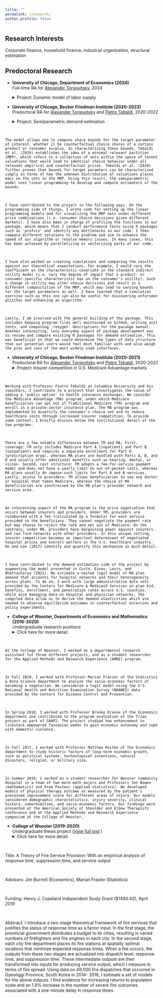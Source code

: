 ```yaml
---
title: ""
permalink: /research/
author_profile: false
---
```

## Research Interests

Corporate finance, household finance, industrial organization, structural estimation


## Predoctoral Research
* <strong>University of Chicago, Department of Economics (2024)</strong><br>
Full-time RA for [Alexander Torgovitsky](https://a-torgovitsky.github.io), 2024 <br>
  <details>
  <summary>Project: Dynamic model of labor supply</summary>
  <br> 

    Before starting graduate school at UIUC Gies, I briefly (for about six months) worked as a research assistant for Professor Alexander Torgovitsky on an econometrics proejct studying whether experiments can validate structural models. 
    <br>
    
    I was in charge of reviewing and profiling a program written in Julia that solved a dynamic model of labor supply. My report included a summary of this model and a detailed description of how we solved the model using backward induction. Although I did not write the original code, I contributed to speeding up the program and choosing the most appropriate non-linear optimization solver and algorithm for our problem. Overall, I learned how one can write and solve a behavioral model involving stochastic utility shocks and gained experience in estimating a structural model. 
    <br>

    I also worked on developing a pipeline for the project using task management softwares such as Snakemake, Nextflow and Scriptflow. Wikipedia defines these as softwares used for composing and executing a series of computational and data manipulation steps (i.e. workflows) in a scientific application. Since the project involved a very large number of simulations and estimations, I developed code scripts for orchestrating job submissions on the university computer networks. 

  </details>

* <strong>University of Chicago, Becker Friedman Institute (2020-2022)</strong><br>
Predoctoral RA for [Alexander Torgovitsky](https://a-torgovitsky.github.io) and [Pietro Tebaldi](https://www.pietrotebaldi.com), 2020-2022 <br>
  <details>
  <summary>Project: Semiparametric demand estimation</summary>
  <br> 

    I work with Professor Alexander Torgovitsky at the University of Chicago to develop an R package for semiparametric demand estimation. The econometric method embodied in this project is an extension of the nonparametric discrete choice model presented in [Tebaldi, Torgovitsky, and Yang (Econometrica 2023)](https://onlinelibrary.wiley.com/doi/abs/10.3982/ECTA17215). The nonparametric model relaxes distributional assumptions about the latent valuations behind a consumer's utility, whereas in traditional approaches, the valuations are specified to be in a parametric family. (For example, the logit model requires that the latent valuations follow type I extreme value distribution.) The semiparametric model is similar in that it leaves the distribution of valuations unspecified, but it differs from the nonparametric model in that it parametrizes the impact of observable consumer- and product-specific characteristics on indirect utility with a linear function. 
<br>

    The model allows one to compute sharp bounds for the target parameter of interest, whether it be counterfactual choice shares of a certain product or consumer surplus. In characterizing these bounds, Tebaldi et al. (2019) establishes the idea of a minimal relevant partition (MRP), which refers to a collection of sets within the space of latent valuations that would lead to identical choice behavior under all relevant empirical and counterfactual prices. Tebaldi et al. (2019) further proves that bounds for target paramters can be characterized simply in terms of how the unknown distribution of valuations places mass on the sets in the MRP. Using this result, the semiparametric model uses linear programming to develop and compute estimators of the bounds.
<br>

    I have contributed to the project in the following ways. On the programming side of things, I wrote code for setting up the linear programming models and for visualizing the MRP sets under different price combinations (i.e. consumer choice decisions given different markets). I have also been in charge of profiling the functions in our package, which means that I conduct performance tests using R packages such as 'profvis' and identify any bottlenecks in our code. I then compare different solutions to the problem and aim to enhance the speed of our algorithm or resolve memory issues. In many cases, this has been achieved by parallelizing or vectorizing parts of our code. 
<br>

    I have also worked on creating simulations and comparing the results against our theoretical expectations. For example, I would vary the coefficient on the characteristic-covariate in the standard indirect utility model (i.e. vary the degree of impact that a product- or consumer-specific characteristic has on the consumer's utility). Such a change in utility may alter choice decisions and result in a different compositition of the MRP, which may lead to varying bounds for the target parameters as well. I have learned that a simulation exercise such as this one can also be useful for discovering unforseen glitches and enhancing an algorithm. 
<br>

    Lastly, I am involved with the general building of the package. This includes keeping program files well maintained on GitHub, writing unit tests, and composing 'roxygen' descriptions for the pacakge manual. Another interesting, less everyday aspect of package development was to review and compare existing R packages for demand estimation. This was beneficial in that we could determine the types of data structure that our potential users would feel most familiar with and also weigh the pros and cons of the most widely used interfaces. 
  </details>

* <strong>University of Chicago, Becker Friedman Institute (2020-2021)</strong><br>
Predoctoral RA for [Alexander Torgovitsky](https://a-torgovitsky.github.io) and [Pietro Tebaldi](https://www.pietrotebaldi.com), 2020-2022 <br>
  <details>
  <summary>Project: Insurer competition in U.S. Medicare Advantage markets</summary>
<br> 

    Working with Professor Pietro Tebaldi at Columbia University and his coauthors, I contribute to a project that investigates the value of adding a 'public option' to health insurance exchanges. We consider the Medicare Advantage (MA) program, under which Medicare beneficiaries can opt out of Traditional Medicare (TM) program and enroll in a private-sector insurance plan. The MA program was implemented to diversify the consumer's choice set and to reduce healthcare costs through increased insurer competition. To provide some context, I breifly discuss below the institutional detail of the two programs.   

<br> 
    
    There are a few notable differences between TM and MA. First, coverage: TM only includes Medicare Part A (inpatient) and Part B (outpatient) and requires a separate enrollment for Part D (prescription drug), whereas MA plans are bundled with Parts A, B, and D and usually offer additional benefits such as hearing, dental, or vision. Second, cost structure: TM adopts a fee-for-service payment model and does not have a yearly limit on out-of-pocket costs, whereas MA plans usually do impose such limits for Part A and B services. Lastly, access to providers: TM allows beneficiaries to use any doctor or hospital that takes Medicare, whereas the choice of MA beneficiaries are constrained by the MA plan's provider network and service area.  

<br> 
    
    An interesting aspect of the MA program is the price negotiation that occurs between insurers and providers. Under TM, providers are reimbursed with a fee (calculated by a formula) for each service provided to the beneficiary. They cannot negotiate the payment rate but may choose to reject the rate and opt out of Medicare. On the contrary, under MA, providers have bargaining power against insurers and can form networks with other providers. In this unique setting, insurer competition becomes an important determinant of negotiated hospital prices and overall welfare in the U.S. healthcare industry. Ho and Lee (2017) identify and quantify this mechanism in much detail.  

<br> 
    
    I have contributed to the demand estimation side of the project by augmenting the model presented in Curto, Einav, Levin, and Bhattacharya (2021). We estimate a nested logit model of MA plan demand that accounts for hospital networks and their heterogeneity across plans. To do so, I work with large administrative data sets provided by the Centers for Medicare & Medicaid Services on plan bid, benefits, enrollment, and penetration rates across U.S. counties, while also managing data on hospital and physician networks. The compiled data allow us to derive the demand elasticities which are needed to observe equilibrium outcomes in counterfactual excercies and policy experiments.

  </details>

* <strong>College of Wooster, Departments of Economics and Mathematics (2016-2020)</strong><br>
Undergraduate research positions
  <details>
  <summary>Click here for more detail.</summary>
<br> 

    At the College of Wooster, I worked as a departmental research assistant for three different projects, and as a student researcher for the Applied Methods and Research Experience (AMRE) program. 
<br> 

    In Fall 2019, I worked with Professor Marian Frazier of the Statistics & Data Science department to analyze the socio-economic factors of becoming a vegetarian. We considered a logit model using the U.S. National Health and Nutrition Examination Survey (NHANES) data provided by the Centers for Disease Control and Prevention. 
<br> 

    In Spring 2018, I worked with Professor Brooke Krause of the Economics department and contributed to the program evaluation of the Trias project as part of GAAP2. The project studied how enhancement in livestock empowered Tanzanian women to gain economic autonomy and cope with domestic violence. 
<br> 

    In Fall 2017, I worked with Professor Matthew Histen of the Economics department to study historic factors of long-term economic growth, such as political systems, technological inventions, natural disasters, religion, or military size.
<br> 

    In Summer 2019, I worked as a student researcher for Wooster Community Hospital in a team of two more math majors and Professors Jen Bowen (mathematics) and Drew Pasteur (applied statistics). We developed models of physical therapy outcome as measured by the patient's preceived improvement score for different areas of injury. Our models considered demographic characteristics, injury severity, clinical history, comorbidities, and socio-economic factors. Our findings were presented at the American Society of Shoulder and Elbow Therapists conference and at the Applied Methods and Research Experience symposium at the College of Wooster.  

  </details>

* <strong>College of Wooster (2019-2020)</strong><br>
Undergraduate thesis project (<em>[View full text](https://openworks.wooster.edu/cgi/viewcontent.cgi?article=11861&context=independentstudy) </em>)
  <details>
  <summary>Click here for more detail.</summary>
<br> 

Title: A Theory of Fire Service Provision: With an empirical analysis of response time, suppression time, and service output

<br> 

Advisors: Jim Burnell (Economics), Marian Frazier (Statistics)

<br> 

Funding: Henry J. Copeland Independent Study Grant ($1490.40), April 2019

<br> 

Abstract: I introduce a two-stage theoretical framework of fire services that justifies the status of response time as a factor input. In the first stage, the provincial government distributes a budget to its cities, resulting in varied numbers of firefighters and fire engines in each city. In the second stage, each city fire department places its fire stations at spatially optimal locations that minimize expected response times. When a fire occurs, the outputs from these two stages are actualized into dispatch level, response time, and suppression time. These intermediate outputs are then transformed into inputs for producing service output, which I measure in terms of fire spread. Using data on 49,000 fire dispatches that occurred in Gyeonggi Province, South Korea in 2014- 2018, I estimate a set of models for the above outputs. I find evidence for increasing returns to population scale and an 1.9% increase in the number of severe fire outcomes associated with a one-minute delay in response times.

  </details>